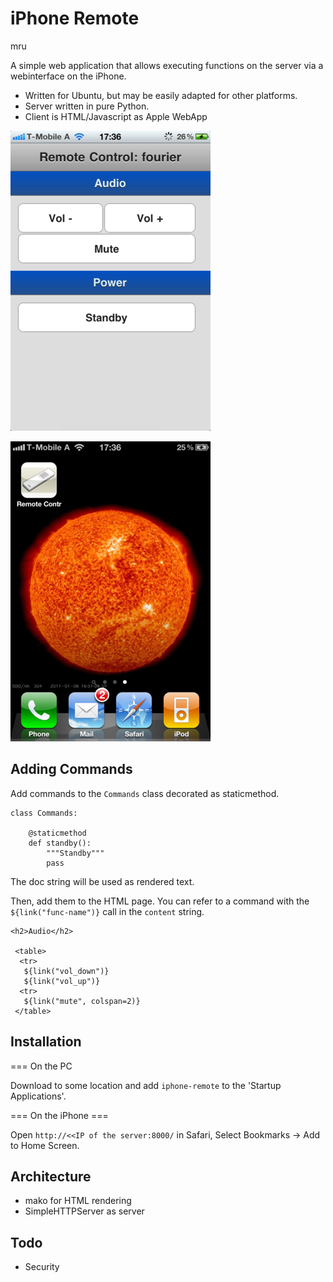 iPhone Remote
=============

mru <mru at sisyphus dot teil dot cc>


A simple web application that allows executing functions on the server
via a webinterface on the iPhone.

 * Written for Ubuntu, but may be easily adapted for other platforms.
 * Server written in pure Python.
 * Client is HTML/Javascript as Apple WebApp

![Screenshot](https://github.com/mru00/iphone-remote/blob/master/screenshot-1.png?raw=true "Screenshot")

![Screenshot](https://github.com/mru00/iphone-remote/blob/master/screenshot-2.png?raw=true "Screenshot")


Adding Commands
---------------

Add commands to the `Commands` class decorated as staticmethod.


    class Commands:

        @staticmethod
        def standby():
            """Standby"""
            pass

The doc string will be used as rendered text.


Then, add them to the HTML page. You can refer to a command with the
`${link("func-name")}` call in the `content` string.

    <h2>Audio</h2>

     <table>
      <tr>
       ${link("vol_down")}
       ${link("vol_up")}
      <tr>
       ${link("mute", colspan=2)}
     </table>


Installation
---------

=== On the PC


Download to some location and add `iphone-remote` to the 'Startup Applications'.

=== On the iPhone ===


Open `http://<<IP of the server:8000/` in Safari,
Select Bookmarks -> Add to Home Screen.


Architecture
------------

 - mako for HTML rendering
 - SimpleHTTPServer as server

Todo
----

 - Security
